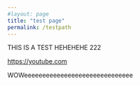 ```yaml
---
#layout: page
title: "test page"
permalink: /testpath
---
```


THIS IS A TEST
HEHEHEHE
222

https://youtube.com

WOWeeeeeeeeeeeeeeeeeeeeeeeeeeeeee
